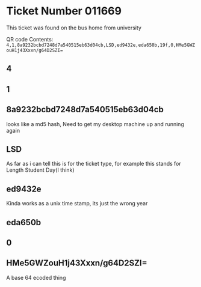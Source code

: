 # Ticket Number 011669

This ticket was found on the bus home from university

QR code Contents:
```4,1,8a9232bcbd7248d7a540515eb63d04cb,LSD,ed9432e,eda650b,19f,0,HMe5GWZouH1j43Xxxn/g64D2SZI=```

## 4

## 1

## 8a9232bcbd7248d7a540515eb63d04cb
looks like a md5 hash, Need to get my desktop machine up and running again

## LSD

As far as i can tell this is for the ticket type, for example this stands for Length Student Day(I think)

## ed9432e

Kinda works as a unix time stamp, its just the wrong year

## eda650b

## 0

## HMe5GWZouH1j43Xxxn/g64D2SZI=
A base 64 ecoded thing
